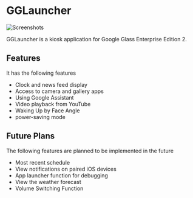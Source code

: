 # GGLauncher

![Screenshots](https://user-images.githubusercontent.com/5319256/84963889-9b06df00-b145-11ea-93cc-181b5287b0df.png)


GGLauncher is a kiosk application for Google Glass Enterprise Edition 2.

## Features
It has the following features

- Clock and news feed display
- Access to camera and gallery apps
- Using Google Assistant
- Video playback from YouTube
- Waking Up by Face Angle
- power-saving mode

## Future Plans

The following features are planned to be implemented in the future

- Most recent schedule
- View notifications on paired iOS devices
- App launcher function for debugging
- View the weather forecast
- Volume Switching Function
